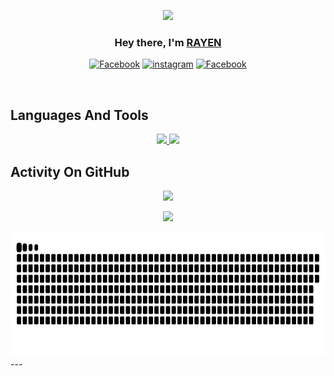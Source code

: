 <p align="center">
<img src="https://readme-typing-svg.demolab.com/?lines=Software%20Engineering%20Student;2+%2B%20years%20of%20coding%20experience;Content%20Creator%20&font=Fira%20Code&center=true&width=700&height=45&color=fff53a&vCenter=true&pause=1000&size=25" /></a>
</p>

<h3 align="center">Hey there, I'm <a href="https://github.com/Rayen-JN">RAYEN</a></h3>
<p align="center">
<a href="https://www.facebook.com/profile.php?id=100082337747453"><img alt="Facebook" src="https://img.shields.io/badge/Facebook-%231877F2.svg?logo=Facebook&logoColor=white"/></a>
<a href="https://instagram.com/_rayen_jouini"><img alt="instagram" src="https://img.shields.io/badge/Instagram-%23E4405F.svg?logo=Instagram&logoColor=white"/></a>
<a href="https://linkedin.com/in/rayencodecraft"><img alt="Facebook" src="https://img.shields.io/badge/LinkedIn-%230077B5.svg?logo=linkedin&logoColor=white"/></a>
</p>

</br>

## Languages And Tools

<p align="center"> <a href="https://github.com/Rayen-JN">
<img src="https://skillicons.dev/icons?i=css,html,js,bash,c,py,mysql,md,vscode">
<img src="https://skillicons.dev/icons?i=github,mongodb,flask,git,linux,discord,emacs,notion,vim">
</a> </p>

## Activity On GitHub

<p align="center">
<img height="200px" src="https://github-readme-streak-stats.herokuapp.com/?user=Rayen-JN&theme=radical&hide_border=true">
</p>
<p align="center">
<img height="220px" src="https://github-readme-stats.vercel.app/api?username=Rayen-JN&theme=radical&hide_border=true&include_all_commits=true&count_private=true">
</p>

<div align="center">
        <picture>
            <source media="(prefers-color-scheme: dark)" srcset="https://raw.githubusercontent.com/Rayen-Jn/Rayen-Jn/output/github-contribution-grid-snake-dark.svg">
            <source media="(prefers-color-scheme: light)" srcset="https://raw.githubusercontent.com/Rayen-JN/Rayen-JN/output/github-contribution-grid-snake.svg">
            <img alt="github contribution grid snake animation" src="https://raw.githubusercontent.com/Rayen-JN/Rayen-JN/output/github-contribution-grid-snake.svg" width="800" height="200">
        </picture>
</div>
---
